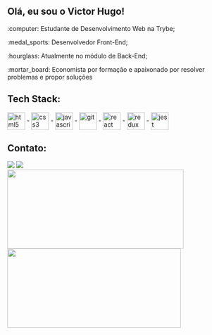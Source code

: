 <h2>Olá, eu sou o Victor Hugo! </h2>
<div>
  <p>:computer: Estudante de Desenvolvimento Web na Trybe;</p>
  <p>:medal_sports: Desenvolvedor Front-End;</p>
  <p>:hourglass: Atualmente no módulo de Back-End;</p>
  <p>:mortar_board: Economista por formação e apaixonado por resolver problemas e propor soluções</p>
 </div>

<h2>Tech Stack:</h2>
<div>
  <img align="center" alt="html5" width="40px" src="https://cdn.jsdelivr.net/gh/devicons/devicon/icons/html5/html5-original.svg" />
  -
  <img align="center" alt="css3" width="40px" src="https://cdn.jsdelivr.net/gh/devicons/devicon/icons/css3/css3-original.svg" />
  -
  <img align="center" alt="javascript" width="40px"  src="https://cdn.jsdelivr.net/gh/devicons/devicon/icons/javascript/javascript-original.svg" />
  -
  <img align="center" alt="git" width="40px" src="https://cdn.jsdelivr.net/gh/devicons/devicon/icons/git/git-original.svg" />    
  -
  <img align="center" alt="react" width="40px" src="https://cdn.jsdelivr.net/gh/devicons/devicon/icons/react/react-original.svg" />  
  -      
  <img align="center" alt="redux" width="40px" src="https://cdn.jsdelivr.net/gh/devicons/devicon/icons/redux/redux-original.svg" />
  -
  <img align="center" alt="jest" width="40px" src="https://cdn.jsdelivr.net/gh/devicons/devicon/icons/jest/jest-plain.svg" />      
</div>


<h2>Contato:</h2>
<div>
  <a href="https://www.linkedin.com/in/victorhdoliveira/" target="_blank"><img src="https://img.shields.io/badge/-LinkedIn-%230077B5?style=for-the-badge&logo=linkedin&logoColor=white" target="_blank"></a>
  <a href="mailto:victorhdoliveira@gmail.com"><img src="https://img.shields.io/badge/Gmail-D14836?style=for-the-badge&logo=gmail&logoColor=white" target="_blank"></a>
</div>



<div>
  <img align="center" height="180em" width="400px" src="https://github-stats-alpha.vercel.app/api?username=victorhdoliveira&cc=000&tc=fff&ic=fff&bc=fff"/>
  <img align="center" height="180em" width="394px" src="https://github-readme-stats.vercel.app/api/top-langs/?username=victorhdoliveira&layout=compact&langs_count=7&theme=dark"/>
 </div>
 
